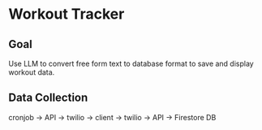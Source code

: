 # Workout Tracker

## Goal

Use LLM to convert free form text to database format to save and display workout data.

## Data Collection

cronjob -> API -> twilio -> client -> twilio -> API -> Firestore DB